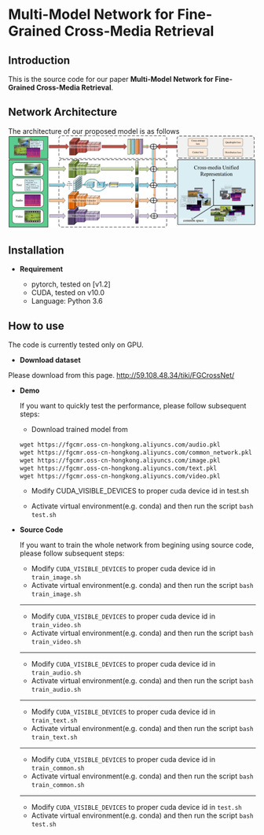 # Multi-Model Network for Fine-Grained Cross-Media Retrieval
Introduction
------------
This is the source code for our paper **Multi-Model Network for Fine-Grained Cross-Media Retrieval**.

Network Architecture
--------------------
The architecture of our proposed model is as follows
![network](network.png)

Installation
------------
* **Requirement**

    - pytorch, tested on [v1.2]
    - CUDA, tested on v10.0
    - Language: Python 3.6

How to use
------------
The code is currently tested only on GPU.

* **Download dataset**

Please download from this page. http://59.108.48.34/tiki/FGCrossNet/

* **Demo**

    If you want to quickly test the performance, please follow subsequent steps:
    
    - Download trained model from 
    ```
    wget https://fgcmr.oss-cn-hongkong.aliyuncs.com/audio.pkl
    wget https://fgcmr.oss-cn-hongkong.aliyuncs.com/common_network.pkl
    wget https://fgcmr.oss-cn-hongkong.aliyuncs.com/image.pkl
    wget https://fgcmr.oss-cn-hongkong.aliyuncs.com/text.pkl
    wget https://fgcmr.oss-cn-hongkong.aliyuncs.com/video.pkl
    ```
    - Modify CUDA_VISIBLE_DEVICES to proper cuda device id in test.sh

    - Activate virtual environment(e.g. conda) and then run the script `bash test.sh`

* **Source Code**

    If you want to train the whole network from begining using source code, please follow subsequent steps:
    - Modify `CUDA_VISIBLE_DEVICES` to proper cuda device id in `train_image.sh`
    - Activate virtual environment(e.g. conda) and then run the script `bash train_image.sh`
    ------------
    - Modify `CUDA_VISIBLE_DEVICES` to proper cuda device id in `train_video.sh`
    - Activate virtual environment(e.g. conda) and then run the script `bash train_video.sh`
    ------------
    - Modify `CUDA_VISIBLE_DEVICES` to proper cuda device id in `train_audio.sh`
    - Activate virtual environment(e.g. conda) and then run the script `bash train_audio.sh`
    ------------
    - Modify `CUDA_VISIBLE_DEVICES` to proper cuda device id in `train_text.sh`
    - Activate virtual environment(e.g. conda) and then run the script `bash train_text.sh`
    ------------
    - Modify `CUDA_VISIBLE_DEVICES` to proper cuda device id in `train_common.sh`
    - Activate virtual environment(e.g. conda) and then run the script `bash train_common.sh`
    ------------
    - Modify `CUDA_VISIBLE_DEVICES` to proper cuda device id in `test.sh`
    - Activate virtual environment(e.g. conda) and then run the script `bash test.sh`

